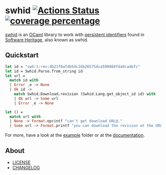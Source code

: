 # swhid [![Actions Status](https://github.com/ocamlpro/swhid/workflows/build/badge.svg)](https://github.com/ocamlpro/swhid/actions) [![coverage percentage](https://raw.githubusercontent.com/ocamlpro/swhids/gh-pages/coverage/badge.svg)](https://ocamlpro.github.io/swhid/coverage/)

[swhid] is an [OCaml] library to work with [persistent identifiers] found in [Software Heritage], also known as swhid.

## Quickstart

```ocaml
let id = "swh:1:rev:db21f0afdb54c16b265754ca599869fda0ca4bfc"
let id = Swhid.Parse.from_string id
let url =
  match id with
  | Error _e -> None
  | Ok id ->
    match Swhid.Download.revision (Swhid.Lang.get_object_id id) with
    | Ok url -> Some url
    | Error _e -> None

let () =
  match url with
  | None -> Format.eprintf "can't get download URL@."
  | Some url -> Format.printf "you can download the revision at the URL: `%s`@." url
```

For more, have a look at the [example] folder or at the [documentation].

## About

- [LICENSE]
- [CHANGELOG]

[CHANGELOG]: ./CHANGES.md
[example]: ./example/
[LICENSE]: ./LICENSE.md

[documentation]: https://ocamlpro.github.io/swhid/api/swhid/
[OCaml]: https://ocaml.org
[persistent identifiers]: https://docs.softwareheritage.org/devel/swh-model/persistent-identifiers.html
[Software Heritage]: https://www.softwareheritage.org
[swhid]: https://ocamlpro.github.io/swhid/
